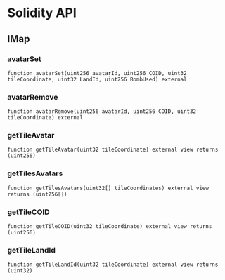 # Solidity API

## IMap

### avatarSet

```solidity
function avatarSet(uint256 avatarId, uint256 COID, uint32 tileCoordinate, uint32 LandId, uint256 BombUsed) external
```

### avatarRemove

```solidity
function avatarRemove(uint256 avatarId, uint256 COID, uint32 tileCoordinate) external
```

### getTileAvatar

```solidity
function getTileAvatar(uint32 tileCoordinate) external view returns (uint256)
```

### getTilesAvatars

```solidity
function getTilesAvatars(uint32[] tileCoordinates) external view returns (uint256[])
```

### getTileCOID

```solidity
function getTileCOID(uint32 tileCoordinate) external view returns (uint256)
```

### getTileLandId

```solidity
function getTileLandId(uint32 tileCoordinate) external view returns (uint32)
```

